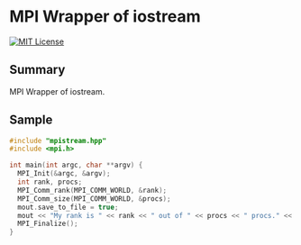 # MPI Wrapper of iostream

[![MIT License](http://img.shields.io/badge/license-MIT-blue.svg?style=flat)](LICENSE)

## Summary

MPI Wrapper of iostream.

## Sample

```cpp
#include "mpistream.hpp"
#include <mpi.h>

int main(int argc, char **argv) {
  MPI_Init(&argc, &argv);
  int rank, procs;
  MPI_Comm_rank(MPI_COMM_WORLD, &rank);
  MPI_Comm_size(MPI_COMM_WORLD, &procs);
  mout.save_to_file = true;
  mout << "My rank is " << rank << " out of " << procs << " procs." << std::endl;
  MPI_Finalize();
}
```
